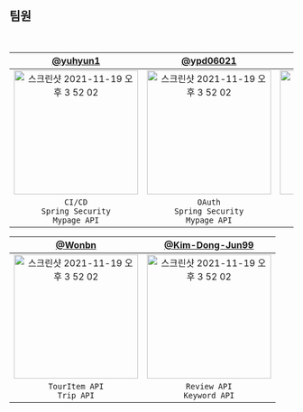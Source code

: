 ## 팀원

<br/>

|                                                                 [@yuhyun1](https://github.com/yuhyun1)                                                                 |                                                                [@ypd06021](https://github.com/ypd06021)                                                                |                                                                [@Jundev21](https://github.com/Jundev21)                                                                |
|:----------------------------------------------------------------------------------------------------------------------------------------------------------------------:|:----------------------------------------------------------------------------------------------------------------------------------------------------------------------:|:----------------------------------------------------------------------------------------------------------------------------------------------------------------------:|
| <img width="220" alt="스크린샷 2021-11-19 오후 3 52 02" src="https://user-images.githubusercontent.com/55099365/148773237-124097e8-055c-48ec-99cf-b9e25803361f.png"> | <img width="220" alt="스크린샷 2021-11-19 오후 3 52 02" src="https://user-images.githubusercontent.com/55099365/148773728-9aca9e29-639b-48b9-b5d8-e1c81282b0b7.png"> | <img width="220" alt="스크린샷 2021-11-19 오후 3 52 02" src="https://user-images.githubusercontent.com/55099365/148773753-870ea62e-50c4-49ca-bc3c-61c17071096a.png"> |
|                                                                    `CI/CD` <br/> `Spring Security` <br/> `Mypage API`                                                                    |                                                           `OAuth` <br/> `Spring Security` <br/> `Mypage API`                                                           |                                                                    `Comment API` <br/> `Test Code`                                                                     |

|                                                                   [@Wonbn](https://github.com/Wonbn)                                                                   |                                                          [@Kim-Dong-Jun99](https://github.com/Kim-Dong-Jun99)                                                          |
|:----------------------------------------------------------------------------------------------------------------------------------------------------------------------:|:----------------------------------------------------------------------------------------------------------------------------------------------------------------------:|
| <img width="220" alt="스크린샷 2021-11-19 오후 3 52 02" src="https://user-images.githubusercontent.com/55099365/148773764-cf9b7dc0-9ba8-412f-9a96-39156efbe385.png"> | <img width="220" alt="스크린샷 2021-11-19 오후 3 52 02" src="https://user-images.githubusercontent.com/55099365/148773887-63ef9b5d-821b-4f92-b1e9-6d33d1540ad6.png"> |
|                                                                    `TourItem API` <br/> `Trip API`                                                                     |                                                       `Review API` <br/> `Keyword API`                                                      |

</div>